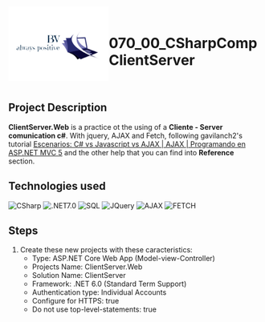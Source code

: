 <div>
	<div>
		<img src=https://raw.githubusercontent.com/Byron2016/00_forImages/main/images/Logo_01_00.png align=left alt=MyLogo width=200>
	</div>
	&nbsp;
	<div>
		<h1>070_00_CSharpCompClientServer</h1>
	</div>
</div>

&nbsp;

## Project Description

**ClientServer.Web** is a practice ot the using of a **Cliente - Server comunication c#**. With jquery, AJAX and Fetch, following gavilanch2's tutorial [Escenarios: C# vs Javascript vs AJAX | AJAX | Programando en ASP.NET MVC 5](https://www.youtube.com/watch?v=_G9_98x2oso) and the other help that you can find into **Reference** section.
&nbsp;

## Technologies used

![CSharp](https://img.shields.io/static/v1?label=&message=csharp&color=blueviolet&logo=csharp&logoColor=white&style=for-the-badge)
![.NET7.0](https://img.shields.io/static/v1?label=&message=.Net7.0&color=blueviolet&logo=.net&logoColor=white&style=for-the-badge)
![SQL](https://img.shields.io/static/v1?label=&message=SQLServer&color=red&logo=sql&logoColor=white&style=for-the-badge)
![JQuery](https://img.shields.io/static/v1?label=&message=jquery&color=blue&logo=sql&logoColor=white&style=for-the-badge)
![AJAX](https://img.shields.io/static/v1?label=&message=ajax&color=blue&logo=sql&logoColor=white&style=for-the-badge)
![FETCH](https://img.shields.io/static/v1?label=&message=Fetch&color=blue&logo=sql&logoColor=white&style=for-the-badge)
## Steps

1. Create these new projects with these caracteristics:
	- Type: ASP.NET Core Web App (Model-view-Controller)
	- Projects Name: ClientServer.Web
	- Solution Name: ClientServer
	- Framework: .NET 6.0 (Standard Term Support) 
	- Authentication type: Individual Accounts
	- Configure for HTTPS: true
	- Do not use top-level-statements: true
